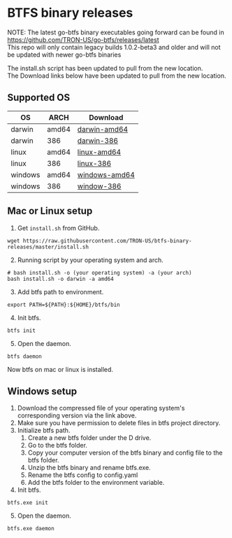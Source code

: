 # BTFS binary releases
NOTE:
The latest go-btfs binary executables going forward can be found in https://github.com/TRON-US/go-btfs/releases/latest   
This repo will only contain legacy builds 1.0.2-beta3 and older and will not be updated with newer go-btfs binaries    

The install.sh script has been updated to pull from the new location.    
The Download links below have been updated to pull from the new location.    

## Supported OS

| OS      | ARCH  | Download                                                     |
| ------- | ----- | ------------------------------------------------------------ |
| darwin  | amd64 | [darwin-amd64](https://github.com/TRON-US/go-btfs/releases/latest/download/btfs-darwin-amd64.tar) |
| darwin  | 386   | [darwin-386](https://github.com/TRON-US/go-btfs/releases/latest/download/btfs-darwin-386.tar) |
| linux   | amd64 | [linux-amd64](https://github.com/TRON-US/go-btfs/releases/latest/download/btfs-linux-amd64.tar) |
| linux   | 386   | [linux-386](https://github.com/TRON-US/go-btfs/releases/latest/download/btfs-linux-386.tar) |
| windows | amd64 | [windows-amd64](https://github.com/TRON-US/go-btfs/releases/latest/download/btfs-windows-amd64.zip) |
| windows | 386   | [window-386](https://github.com/TRON-US/go-btfs/releases/latest/download/btfs-windows-386.zip) |



## Mac or Linux setup

1. Get  `install.sh` from GitHub.
```shell
wget https://raw.githubusercontent.com/TRON-US/btfs-binary-releases/master/install.sh
```

2. Running script by your operating system and arch.

```shell
# bash install.sh -o (your operating system) -a (your arch)
bash install.sh -o darwin -a amd64
```

3. Add btfs path to environment.

```shell
export PATH=${PATH}:${HOME}/btfs/bin
```

4. Init btfs.

```shell
btfs init
```

5. Open the daemon.

```shell
btfs daemon
```



Now btfs on mac or linux is installed.



## Windows setup

1. Download the compressed file of your operating system's corresponding version via the link above.
2. Make sure you have permission to delete files in btfs project directory.
3. Initialize btfs path.
   1. Create a new btfs folder under the D drive.
   2. Go to the btfs folder.
   3. Copy your computer version of the btfs binary and config file to the btfs folder.
   4. Unzip the btfs binary and rename btfs.exe.
   5. Rename the btfs config to config.yaml
   6. Add the btfs folder to the environment variable.
4. Init btfs.

```shell
btfs.exe init
```

5. Open the daemon.

```
btfs.exe daemon
```
